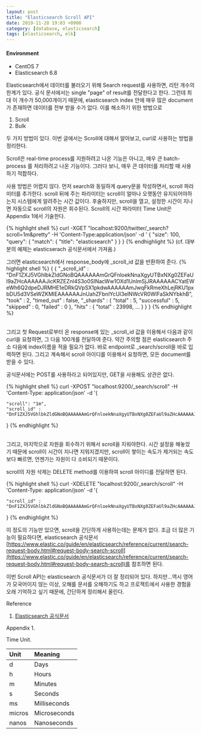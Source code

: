 ```yaml
---
layout: post
title: "Elasticsearch Scroll API"
date: 2019-11-28 19:03 +0900
category: [database, elasticsearch]
tags: [elasticsearch, elk]
---
```


#### Environment  
* CentOS 7
* Elasticsearch 6.8

Elasticsearch에서 데이터를 불러오기 위해 Search request를 사용하면, 리턴 개수의 한계가 있다. 공식 문서에서는 single "page" of result를 전달한다고 한다. 그런데 최대 이 개수가 50,000개이기 때문에, elasticsearch index 안에 매우 많은 document가 존재하면 데이터를 전부 받을 수가 없다. 이를 해소하기 위한 방법으로  

1. Scroll
2. Bulk

두 가지 방법이 있다. 이번 글에서는 Scroll에 대해서 알아보고, curl로 사용하는 방법을 정리한다.

Scroll은 real-time process를 지원하려고 나온 기능은 아니고, 매우 큰 batch-process 를 처리하려고 나온 기능이다. 그러다 보니, 매우 큰 데이터를 처리할 때 사용하기 적합하다.

사용 방법은 어렵지 않다. 먼저 search와 동일하게 query문을 작성하면서, scroll 파라미터를 추가한다. scroll 뒤에 주는 파라미터는 scroll이 얼마나 오랫동안 유지되어야하는지 시스템에게 알려주는 시간 값이다. 후술하지만, scroll을 열고, 설정한 시간이 지나면 자동으로 scroll의 자원은 회수된다. Scroll의 시간 파라미터 Time Unit은 Appendix 1에서 기술한다.

{% highlight shell %}
curl -XGET "localhost:9200/twitter/_search?scroll=1m&pretty" -H 'Content-Type:application/json' -d '
{
	"size": 100,
	"query": {
		"match": {
			"title": "elasticsearch"
		}
	}
}
{% endhighlight %}
(cf. 대부분의 예제는 elasticserach 공식문서에서 가져옴.)

그러면 elasticsearch에서 response_body에 _scroll_id 값을 반환하여 준다.
{% highlight shell %}
{
	{
		"_scroll_id" : "DnF1ZXJ5VGhlbkZldGNoBQAAAAAAmGrQFnloekNnaXgyUTBxNXg0ZEFaUl9aZHcAAAAAAJicKRZEZnl4S3o0SlNacWw1OXd1UnlmSjJRAAAAAACYatEWeWh6Q2dpeDJRMHE1eDRkQVpSX1pkdwAAAAAAmJwqFkRmeXhLejRKU1pxbDU5d3VSeWZKMlEAAAAAAJnUahZFbnlYcUI3elNWcVR0WlFaSkNYbkhB",
  		"took" : 2,
  		"timed_out" : false,
  		"_shards" : {
    		"total" : 5,
    		"successful" : 5,
    		"skipped" : 0,
    		"failed" : 0
  		},
  		"hits" : {
    		"total" : 23998,
				...
			}
		}
}
{% endhighlight %}

&nbsp;  
그리고 첫 Request로부터 온 response에 있는 _scroll_id 값을 이용해서 다음과 같이 curl을 요청하면, 그 다음 100개를 전달하여 준다. 약간 주의할 점은 elasticsearch 주소 다음에 index이름을 적을 필요가 없다. 바로 endpoint로 _search/scroll을 바로 입력하면 된다. 그리고 계속해서 scroll 아이디를 이용해서 요청하면, 모든 document를 받을 수 있다.

공식문서에는 POST를 사용하라고 되어있지만, GET을 사용해도 상관은 없다.

{% highlight shell %}
curl -XPOST "localhost:9200/_search/scroll" -H 'Content-Type: application/json' -d '{
	
	"scroll": "1m",
  	"scroll_id" : "DnF1ZXJ5VGhlbkZldGNoBQAAAAAAmGrQFnloekNnaXgyUTBxNXg0ZEFaUl9aZHcAAAAAAJicKRZEZnl4S3o0SlNacWw1OXd1UnlmSjJRAAAAAACYatEWeWh6Q2dpeDJRMHE1eDRkQVpSX1pkdwAAAAAAmJwqFkRmeXhLejRKU1pxbDU5d3VSeWZKMlEAAAAAAJnUahZFbnlYcUI3elNWcVR0WlFaSkNYbkhB"
}
{% endhighlight %}

&nbsp;  
그리고, 마지막으로 자원을 회수하기 위해서 scroll을 지워야한다. 시간 설정을 해놓았기 때문에 scroll이 시간이 지나면 지워지겠지만, scroll이 쌓이는 속도가 제거되는 속도보다 빠르면, 언젠가는 자원이 다 소비되기 때문이다. 

scroll의 자원 삭제는 DELETE method를 이용하여 scroll 아이디를 전달하면 된다.

{% highlight shell %}
curl -XDELETE "localhost:9200/_search/scroll" -H 'Content-Type: application/json' -d '{
 	
 	"scroll_id" : "DnF1ZXJ5VGhlbkZldGNoBQAAAAAAmGrQFnloekNnaXgyUTBxNXg0ZEFaUl9aZHcAAAAAAJicKRZEZnl4S3o0SlNacWw1OXd1UnlmSjJRAAAAAACYatEWeWh6Q2dpeDJRMHE1eDRkQVpSX1pkdwAAAAAAmJwqFkRmeXhLejRKU1pxbDU5d3VSeWZKMlEAAAAAAJnUahZFbnlYcUI3elNWcVR0WlFaSkNYbkhB"
}
{% endhighlight %}

이 정도의 기능만 있으면, scroll을 간단하게 사용하는데는 문제가 없다. 조금 더 많은 기능이 필요하다면, elasticsearch 공식문서 [https://www.elastic.co/guide/en/elasticsearch/reference/current/search-request-body.html#request-body-search-scroll](https://www.elastic.co/guide/en/elasticsearch/reference/current/search-request-body.html#request-body-search-scroll)를 참조하면 된다.

이번 Scroll API는 elasticsearch 공식문서가 더 잘 정리되어 있다. 하지만...역시 영어가 모국어이지 않는 이상, 오해를 문서를 오해하기도 하고 프로젝트에서 사용한 경험을 오래 기억하고 싶기 때문에, 간단하게 정리해서 올린다.

Reference
1. [Elasticsearch 공식문서](https://www.elastic.co/guide/en/elasticsearch/reference/current/search-request-body.html#request-body-search-scroll)

Appendix 1.

Time Unit.

| Unit | Meaning |
| :--- | :------ |
| d | Days |
| h | Hours |
| m | Minutes |
| s | Seconds |
| ms | Milliseconds |
| micros | Microseconds |
| nanos | Nanoseconds |